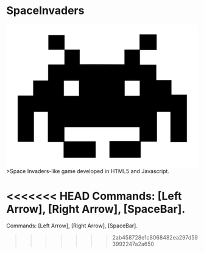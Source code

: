 # SpaceInvaders
<img src="SpaceInvaders.png" align="right" />
>Space Invaders-like game developed in HTML5 and Javascript.

<<<<<<< HEAD
Commands: [Left Arrow], [Right Arrow], [SpaceBar].
=======
Commands: [Left Arrow], [Right Arrow], [SpaceBar].
>>>>>>> 2ab458728e1c8068482ea297d593992247a2a650
